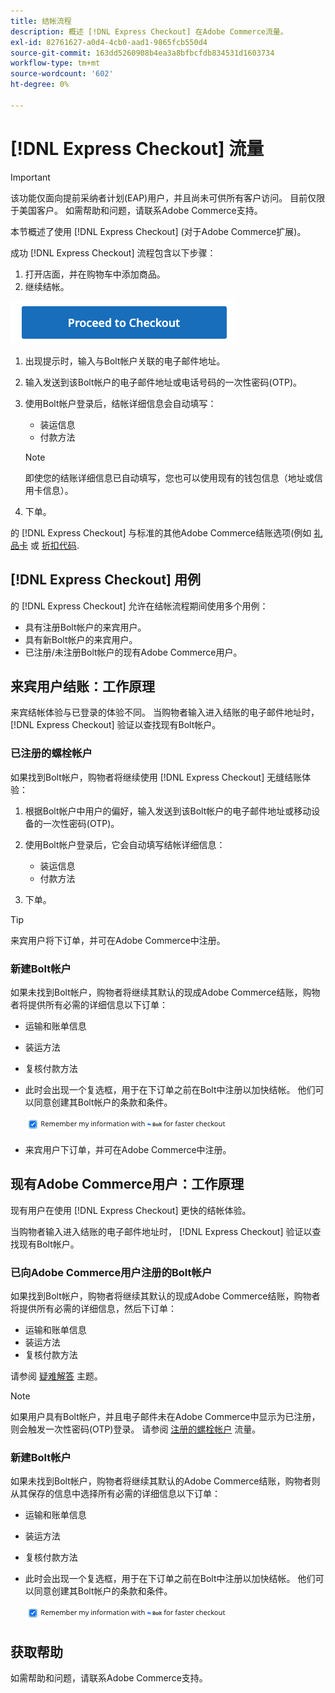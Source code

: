```yaml
---
title: 结帐流程
description: 概述 [!DNL Express Checkout] 在Adobe Commerce流量。
exl-id: 82761627-a0d4-4cb0-aad1-9865fcb550d4
source-git-commit: 163dd5260908b4ea3a8bfbcfdb834531d1603734
workflow-type: tm+mt
source-wordcount: '602'
ht-degree: 0%

---
```


# [!DNL Express Checkout] 流量

>[!IMPORTANT]
>
> 该功能仅面向提前采纳者计划(EAP)用户，并且尚未可供所有客户访问。 目前仅限于美国客户。 如需帮助和问题，请联系Adobe Commerce支持。

本节概述了使用 [!DNL Express Checkout] (对于Adobe Commerce扩展)。

成功 [!DNL Express Checkout] 流程包含以下步骤：

1. 打开店面，并在购物车中添加商品。
1. 继续结帐。

![结帐](../assets/proceed-checkout.png)

1. 出现提示时，输入与Bolt帐户关联的电子邮件地址。
1. 输入发送到该Bolt帐户的电子邮件地址或电话号码的一次性密码(OTP)。
1. 使用Bolt帐户登录后，结帐详细信息会自动填写：

   - 装运信息
   - 付款方法

   >[!NOTE]
   >
   > 即使您的结账详细信息已自动填写，您也可以使用现有的钱包信息（地址或信用卡信息）。

1. 下单。

的 [!DNL Express Checkout] 与标准的其他Adobe Commerce结账选项(例如 [礼品卡](https://docs.magento.com/user-guide/catalog/product-gift-card.html) 或 [折扣代码](https://docs.magento.com/user-guide/marketing/price-rules-cart-coupon.html).

## [!DNL Express Checkout] 用例

的 [!DNL Express Checkout] 允许在结帐流程期间使用多个用例：

- 具有注册Bolt帐户的来宾用户。
- 具有新Bolt帐户的来宾用户。
- 已注册/未注册Bolt帐户的现有Adobe Commerce用户。

## 来宾用户结账：工作原理

来宾结帐体验与已登录的体验不同。 当购物者输入进入结账的电子邮件地址时， [!DNL Express Checkout] 验证以查找现有Bolt帐户。

### 已注册的螺栓帐户

如果找到Bolt帐户，购物者将继续使用 [!DNL Express Checkout] 无缝结账体验：

1. 根据Bolt帐户中用户的偏好，输入发送到该Bolt帐户的电子邮件地址或移动设备的一次性密码(OTP)。
1. 使用Bolt帐户登录后，它会自动填写结帐详细信息：

   - 装运信息
   - 付款方法

1. 下单。

>[!TIP]
>
> 来宾用户将下订单，并可在Adobe Commerce中注册。

### 新建Bolt帐户

如果未找到Bolt帐户，购物者将继续其默认的现成Adobe Commerce结账，购物者将提供所有必需的详细信息以下订单：

- 运输和账单信息
- 装运方法
- 复核付款方法
- 此时会出现一个复选框，用于在下订单之前在Bolt中注册以加快结帐。 他们可以同意创建其Bolt帐户的条款和条件。

   ![记住博尔特](../assets/checked-bolt.png)

- 来宾用户下订单，并可在Adobe Commerce中注册。

## 现有Adobe Commerce用户：工作原理

现有用户在使用 [!DNL Express Checkout] 更快的结帐体验。

当购物者输入进入结账的电子邮件地址时， [!DNL Express Checkout] 验证以查找现有Bolt帐户。

### 已向Adobe Commerce用户注册的Bolt帐户

如果找到Bolt帐户，购物者将继续其默认的现成Adobe Commerce结账，购物者将提供所有必需的详细信息，然后下订单：

- 运输和账单信息
- 装运方法
- 复核付款方法

请参阅 [疑难解答](../express-checkout/troubleshooting.md) 主题。

>[!NOTE]
>
> 如果用户具有Bolt帐户，并且电子邮件未在Adobe Commerce中显示为已注册，则会触发一次性密码(OTP)登录。 请参阅 [注册的螺栓帐户](#registered-bolt-account) 流量。

### 新建Bolt帐户

如果未找到Bolt帐户，购物者将继续其默认的Adobe Commerce结账，购物者则从其保存的信息中选择所有必需的详细信息以下订单：

- 运输和账单信息
- 装运方法
- 复核付款方法
- 此时会出现一个复选框，用于在下订单之前在Bolt中注册以加快结帐。 他们可以同意创建其Bolt帐户的条款和条件。

   ![记住博尔特](../assets/checked-bolt.png)

## 获取帮助

如需帮助和问题，请联系Adobe Commerce支持。
